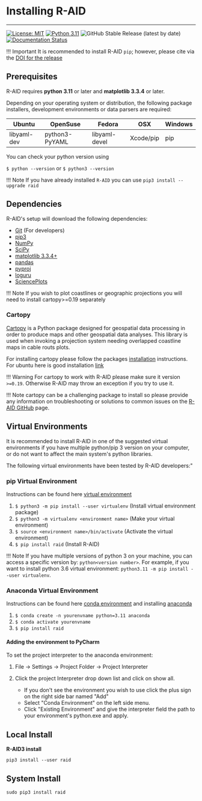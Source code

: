 <!-- 
Author(s): Shibaji Chakraborty

Disclaimer:
-->

# Installing R-AID 
---

[![License: MIT](https://img.shields.io/badge/License%3A-MIT-green)](https://choosealicense.com/licenses/mit/) 
[![Python 3.11](https://img.shields.io/badge/python-3.11-blue.svg)](https://www.python.org/downloads/release/python-3110/) 
![GitHub Stable Release (latest by date)](https://img.shields.io/github/v/release/shibaji7/R-AID)
[![Documentation Status](https://readthedocs.org/projects/R-AID/badge/?version=latest)](https://R-AID.readthedocs.io/en/latest/?badge=latest)


!!! Important 
    It is recommended to install R-AID `pip`; however, please cite via the [DOI for the release]() 


## Prerequisites

R-AID requires **python 3.11** or later and **matplotlib 3.3.4** or later.

Depending on your operating system or distribution, the following package installers, development environments or data parsers are required: 
 
| Ubuntu      | OpenSuse       | Fedora        | OSX           | Windows       |
| ----------- | -------------- | ------------- | ------------- | ------------- |
| libyaml-dev | python3-PyYAML | libyaml-devel | Xcode/pip     | pip           |

You can check your python version using

`$ python --version` or 
`$ python3 --version`

!!! Note
    If you have already installed `R-AID` you can use `pip3 install --upgrade raid`

## Dependencies

R-AID's setup will download the following dependencies: 

- [Git](https://git-scm.com/) (For developers)
- [pip3](https://help.dreamhost.com/hc/en-us/articles/115000699011-Using-pip3-to-install-Python3-modules)
- [NumPy](https://numpy.org/)
- [SciPy](https://scipy.org/)
- [matplotlib 3.3.4+](https://matplotlib.org/)
- [pandas](https://pandas.pydata.org/)
- [pyproj](https://pyproj4.github.io/pyproj/stable/)
- [loguru](https://loguru.readthedocs.io/en/stable/)
- [SciencePlots](https://pypi.org/project/SciencePlots/1.0.2/)

!!! Note
    If you wish to plot coastlines or geographic projections you will need to install cartopy>=0.19 separately

### Cartopy 
[Cartopy](https://scitools.org.uk/cartopy/docs/latest/) is a Python package designed for geospatial data processing in order to produce maps and other geospatial data analyses. This library is used when invoking a projection system needing overlapped coastline maps in cable routs plots. 

For installing cartopy please follow the packages [installation](https://scitools.org.uk/cartopy/docs/latest/installing.html) instructions. For ubuntu here is good installation [link](https://techoverflow.net/2021/07/11/how-to-install-cartopy-on-ubuntu/) 

!!! Warning
    For cartopy to work with R-AID please make sure it version `>=0.19`. Otherwise R-AID may throw an exception if you try to use it.  


!!! Note
    cartopy can be a challenging package to install so please provide any information on troubleshooting or solutions to common issues on the [R-AID GitHub](https://github.com/shibaji7/R-AID) page. 



## Virtual Environments
It is recommended to install R-AID in one of the suggested virtual environments if you have multiple python/pip 3 version on your computer, or do not want to affect the main system's python libraries. 

The following virtual environments have been tested by R-AID developers:"

### pip Virtual Environment
Instructions can be found here [virtual environment](https://packaging.python.org/guides/installing-using-pip-and-virtual-environments/)

1. `$ python3 -m pip install --user virtualenv` (Install virtual environment package)
2. `$ python3 -m virtualenv <environment name>`  (Make your virtual environment)
3. `$ source <environment name>/bin/activate`  (Activate the virtual environment)
4. `$ pip install raid`    (Install R-AID)

!!! Note
    If you have multiple versions of python 3 on your machine, you can access a specific version by: `python<version number>`. 
    For example, if you want to install python 3.6 virtual environment: `python3.11 -m pip install --user virtualenv`.

### Anaconda Virtual Environment
Instructions can be found here [conda environment](https://uoa-eresearch.github.io/eresearch-cookbook/recipe/2014/11/20/conda/) and installing [anaconda](https://docs.anaconda.com/anaconda/install/)

1. `$ conda create -n yourenvname python=3.11 anaconda`
2. `$ conda activate yourenvname`
3. `$ pip install raid`

#### Adding the environment to PyCharm

To set the project interpreter to the anaconda environment:

1. File -> Settings -> Project Folder -> Project Interpreter
2. Click the project Interpreter drop down list and click on show all.

    * If you don't see the environment you wish to use click the plus sign on the right side bar named "Add"
    * Select "Conda Environment" on the left side menu.
    * Click "Existing Environment" and give the interpreter field the path to your environment's python.exe and apply.

## Local Install
**R-AID3 install**

`pip3 install --user raid`

## System Install 
`sudo pip3 install raid`